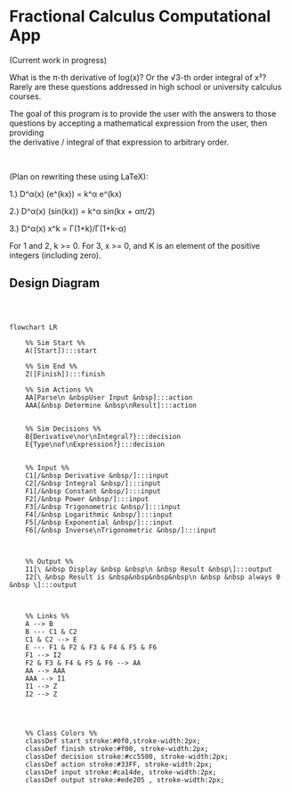 # Fractional Calculus Computational App

(Current work in progress)

What is the π-th derivative of log(x)? Or the √3-th order integral of x²? Rarely are these questions addressed in
high school or university calculus courses.

The goal of this program is to provide the user with the answers to those questions by accepting a mathematical
expression from the user, then providing  
the derivative / integral of that expression to arbitrary order.

<br>

(Plan on rewriting these using LaTeX):

1.) D^α(x) (e^(kx)) = k^α e^(kx)

2.) D^α(x) (sin(kx)) = k^α sin(kx + απ/2)

3.) D^α(x) x^k = Γ(1+k)/Γ(1+k-α)

For 1 and 2, k >= 0.
For 3, x >= 0, and K is an element of the positive integers (including zero).



## Design Diagram


```mermaid



flowchart LR
    
    %% Sim Start %%
    A([Start]):::start
    
    %% Sim End %% 
    Z([Finish]):::finish
    
    %% Sim Actions %%
    AA[Parse\n &nbspUser Input &nbsp]:::action
    AAA[&nbsp Determine &nbsp\nResult]:::action

    
    %% Sim Decisions %%
    B{Derivative\nor\nIntegral?}:::decision
    E{Type\nof\nExpression?}:::decision
    
    
    %% Input %%
    C1[/&nbsp Derivative &nbsp/]:::input
    C2[/&nbsp Integral &nbsp/]:::input
    F1[/&nbsp Constant &nbsp/]:::input
    F2[/&nbsp Power &nbsp/]:::input
    F3[/&nbsp Trigonometric &nbsp/]:::input
    F4[/&nbsp Logarithmic &nbsp/]:::input
    F5[/&nbsp Exponential &nbsp/]:::input
    F6[/&nbsp Inverse\nTrigonometric &nbsp/]:::input
    
    
    
    %% Output %%
    I1[\ &nbsp Display &nbsp &nbsp\n &nbsp Result &nbsp\]:::output
    I2[\ &nbsp Result is &nbsp&nbsp&nbsp&nbsp\n &nbsp &nbsp always 0 &nbsp \]:::output
    

    
    %% Links %%
    A --> B
    B --- C1 & C2
    C1 & C2 --> E
    E --- F1 & F2 & F3 & F4 & F5 & F6
    F1 --> I2
    F2 & F3 & F4 & F5 & F6 --> AA
    AA --> AAA
    AAA --> I1
    I1 --> Z
    I2 --> Z

    
    

    %% Class Colors %%
    classDef start stroke:#0f0,stroke-width:2px;
    classDef finish stroke:#f00, stroke-width:2px;
    classDef decision stroke:#cc5500, stroke-width:2px;
    classDef action stroke:#33FF, stroke-width:2px;
    classDef input stroke:#ca14de, stroke-width:2px;
    classDef output stroke:#ede205 , stroke-width:2px;
```